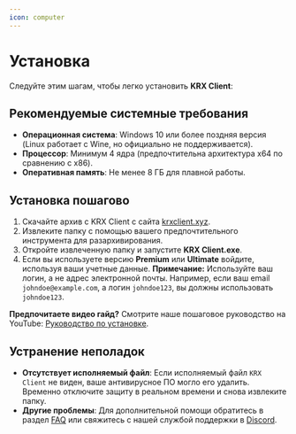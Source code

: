 ```yaml
---
icon: computer
---
```


# Установка

Следуйте этим шагам, чтобы легко установить **KRX Client**:

## Рекомендуемые системные требования
- **Операционная система**: Windows 10 или более поздняя версия (Linux работает с Wine, но официально не поддерживается).
- **Процессор**: Минимум 4 ядра (предпочтительна архитектура x64 по сравнению с x86).
- **Оперативная память**: Не менее 8 ГБ для плавной работы.

## Установка пошагово 
1. Скачайте архив с KRX Client с сайта [krxclient.xyz](https://krxclient.xyz).
2. Извлеките папку с помощью вашего предпочтительного инструмента для разархивирования.
3. Откройте извлеченную папку и запустите **KRX Client.exe**.
4. Если вы используете версию **Premium** или **Ultimate** войдите, используя ваши учетные данные.
   **Примечание:** Используйте ваш логин, а не адрес электронной почты. Например, если ваш email `johndoe@example.com`, а логин `johndoe123`, вы должны использовать `johndoe123`.

**Предпочитаете видео гайд?** Смотрите наше пошаговое руководство на YouTube: [Руководство по установке](https://youtu.be/ytl2i0TpEso).

## Устранение неполадок
- **Отсутствует исполняемый файл**: Если исполняемый файл `KRX Client` не виден, ваше антивирусное ПО могло его удалить. Временно отключите защиту в реальном времени и снова извлеките папку.
- **Другие проблемы**: Для дополнительной помощи обратитесь в раздел [FAQ](../faq.md) или свяжитесь с нашей службой поддержки в [Discord](https://discord.gg/MwzsHadQAe).
